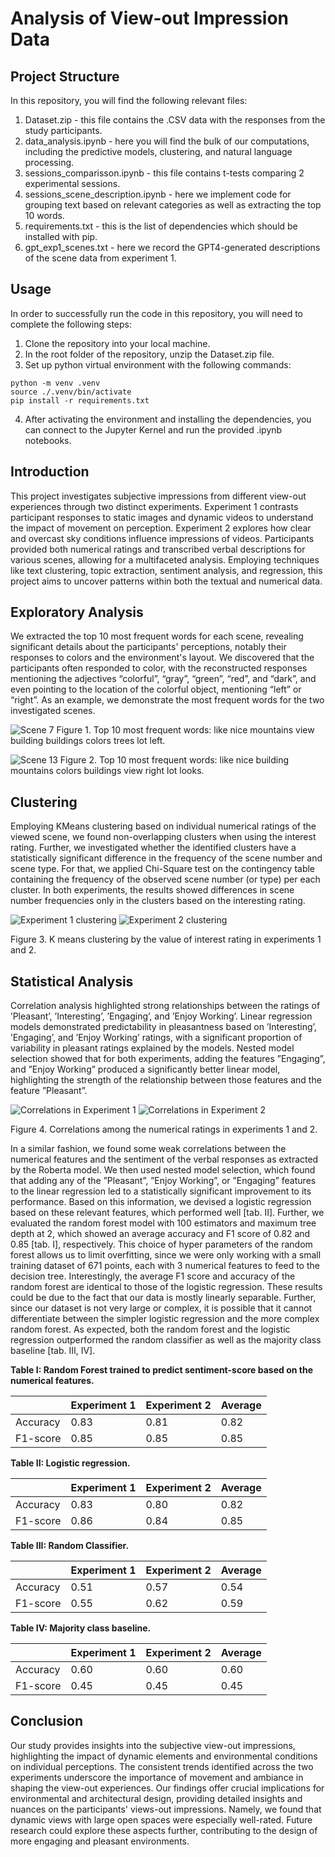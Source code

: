 
# Analysis of View-out Impression Data

## Project Structure
In this repository, you will find the following relevant files:
1. Dataset.zip - this file contains the .CSV data with the responses from the study participants.
2. data_analysis.ipynb - here you will find the bulk of our computations, including the predictive models, clustering, and natural language processing.
3. sessions_comparisson.ipynb - this file contains t-tests comparing 2 experimental sessions.
4. sessions_scene_description.ipynb - here we implement code for grouping text based on relevant categories as well as extracting the top 10 words.
5. requirements.txt - this is the list of dependencies which should be installed with pip.
6. gpt_exp1_scenes.txt - here we record the GPT4-generated descriptions of the scene data from experiment 1.

## Usage
In order to successfully run the code in this repository, you will need to complete the following steps:

1. Clone the repository into your local machine.
2. In the root folder of the repository, unzip the Dataset.zip file.
3. Set up python virtual environment with the following commands:

```
python -m venv .venv
source ./.venv/bin/activate
pip install -r requirements.txt
```
4. After activating the environment and installing the dependencies, you can connect to the Jupyter Kernel and run the provided .ipynb notebooks.

## Introduction

This project investigates subjective impressions from different view-out experiences through two distinct experiments. Experiment 1 contrasts participant responses to static images and dynamic videos to understand the impact of movement on perception. Experiment 2 explores how clear and overcast sky conditions influence impressions of videos. Participants provided both numerical ratings and transcribed verbal descriptions for various scenes, allowing for a multifaceted analysis. Employing techniques like text clustering, topic extraction, sentiment analysis, and regression, this project aims to uncover patterns within both the textual and numerical data.

## Exploratory Analysis
We extracted the top 10 most frequent words for each scene, revealing significant details about the participants' perceptions, notably their responses to colors and the environment's layout. We discovered that the participants often responded to color, with the reconstructed responses mentioning the adjectives “colorful”, “gray”, “green”, “red”, and “dark”, and even pointing to the
location of the colorful object, mentioning “left” or “right”. As an example, we demonstrate the most frequent words for the two investigated scenes.


![Scene 7](figures/Scene_7.png "Scene y")
Figure 1. Top 10 most frequent words: like nice mountains view building buildings colors trees lot left.

![Scene 13](figures/Scene_13.png "Scene 13")
Figure 2. Top 10 most frequent words: like nice building mountains colors buildings view right lot looks.

<!-- In order to get a representative summary of the participants’ responses, we extracted
the top 10 most salient words from texts within each scene number and scene type. To do that, we first vectorized the text using term frequency inverse document frequency (TF IDF) vectorizer, and then obtained the most frequent words with the non-negative matrix factorization (NMF [4]) with 1 topic. The top 10 resulting words were then compared with the contents of the displayed scene. Finally, we investigated how the subjective impressions from the participants match the textual description of the scenes produced by a computer vision model -->


## Clustering
Employing KMeans clustering based on individual numerical ratings of the viewed scene, we found non-overlapping clusters when using the interest rating. Further, we investigated whether the identified clusters have a statistically significant difference in the frequency of the scene number and scene type. For that, we applied Chi-Square test on the contingency table containing the frequency of the observed scene number (or type) per each cluster. In both experiments, the results showed differences in scene number frequencies only in the clusters based on the interesting rating.

![Experiment 1 clustering](figures/exp1_interesting.png "Experiment 1 clustering")
![Experiment 2 clustering](figures/exp2_interesting.png "Experiment 2 clustering")

Figure 3. K means clustering by the value of interest rating in experiments 1 and 2.

## Statistical Analysis
Correlation analysis highlighted strong relationships between the ratings of ’Pleasant’, ’Interesting’, ’Engaging’, and ’Enjoy Working’. Linear regression models demonstrated predictability in pleasantness based on ’Interesting’, ’Engaging’, and ’Enjoy Working’ ratings, with a significant proportion of variability in pleasant ratings explained by the models. Nested model selection showed that for both experiments, adding the features ”Engaging”, and ”Enjoy Working” produced a significantly better linear model, highlighting the strength of the relationship between those features and the feature ”Pleasant”.

![Correlations in Experiment 1](figures/CORR_E1.png "Correlations in Experiment 1")
![Correlations in Experiment 2](figures/CORR_E2.png "Correlations in Experiment 2")

Figure 4. Correlations among the numerical ratings in experiments 1 and 2.

In a similar fashion, we found some weak correlations between the numerical features and the sentiment of the verbal responses as extracted by the Roberta model. We then used nested model selection, which found that adding any of the ”Pleasant”, ”Enjoy Working”, or ”Engaging” features to the linear regression led to a statistically significant improvement to its performance. Based on this information, we devised a logistic regression based on these relevant features, which performed well [tab. II]. Further, we evaluated the random
forest model with 100 estimators and maximum tree depth at 2, which showed an average accuracy and F1
score of 0.82 and 0.85 [tab. I], respectively. This choice of hyper parameters of the random forest allows us to limit overfitting, since we were only working with a small training dataset of 671 points, each with 3 numerical features to feed to the decision tree. Interestingly, the average F1 score and accuracy of the random forest are identical to those of the
logistic regression. These results could be due to the fact that our data is mostly linearly separable. Further, since our
dataset is not very large or complex, it is possible that it cannot differentiate between the simpler logistic regression
and the more complex random forest. As expected, both the random forest and the logistic regression outperformed the random classifier as well as the majority class baseline [tab. III, IV].

**Table I: Random Forest trained to predict sentiment-score based on the numerical features.**

|           | Experiment 1 | Experiment 2 | Average |
|-----------|--------------|--------------|---------|
| Accuracy  | 0.83         | 0.81         | 0.82    |
| F1-score  | 0.85         | 0.85         | 0.85    |

**Table II: Logistic regression.**

|           | Experiment 1 | Experiment 2 | Average |
|-----------|--------------|--------------|---------|
| Accuracy  | 0.83         | 0.80         | 0.82    |
| F1-score  | 0.86         | 0.84         | 0.85    |

**Table III: Random Classifier.**

|           | Experiment 1 | Experiment 2 | Average |
|-----------|--------------|--------------|---------|
| Accuracy  | 0.51         | 0.57         | 0.54    |
| F1-score  | 0.55         | 0.62         | 0.59    |

**Table IV: Majority class baseline.**

|           | Experiment 1 | Experiment 2 | Average |
|-----------|--------------|--------------|---------|
| Accuracy  | 0.60         | 0.60         | 0.60    |
| F1-score  | 0.45         | 0.45         | 0.45    |


## Conclusion
Our study provides insights into the subjective view-out impressions, highlighting the impact of dynamic elements and environmental conditions on individual perceptions. The consistent trends identified across the two experiments underscore the importance of movement and ambiance in shaping the view-out experiences. Our findings offer crucial implications for environmental and architectural design, providing detailed insights and nuances on the participants' views-out impressions. Namely, we found that dynamic views with large open spaces were especially well-rated. Future research could explore these aspects further, contributing to the design of more engaging and pleasant environments.
